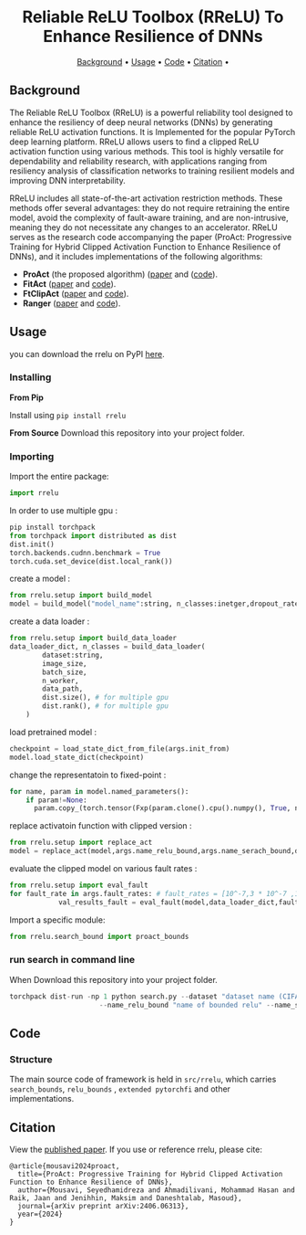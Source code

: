 <h1 align="center">
  <br/>
    Reliable ReLU Toolbox (RReLU) To Enhance Resilience of DNNs 
  </br>
</h1>
<p align="center">
<a href="#background">Background</a> •
<a href="#usage">Usage</a> •
<a href="#code">Code</a> •
<a href="#citation">Citation</a> •
</p>

## Background
The Reliable ReLU Toolbox (RReLU) is a powerful reliability tool designed to enhance the resiliency of deep neural networks (DNNs) by generating reliable ReLU activation functions.
It is Implemented for the popular PyTorch deep learning platform.
RReLU allows users to find a clipped ReLU activation function using various methods.
This tool is highly versatile for dependability and reliability research, with applications ranging from resiliency analysis of classification networks to training resilient models and improving DNN interpretability.

RReLU includes all state-of-the-art activation restriction methods. These methods offer several advantages: they do not require retraining the entire model, avoid the complexity of fault-aware training, and are non-intrusive, meaning they do not necessitate any changes to an accelerator.
RReLU serves as the research code accompanying the paper (ProAct: Progressive Training for Hybrid Clipped Activation Function to Enhance Resilience of DNNs), and it includes implementations of the following algorithms:

* **ProAct** (the proposed algorithm) ([paper]([https://arxiv.org/pdf/2112.13544](https://arxiv.org/abs/2406.06313)) and ([code](https://github.com/hamidmousavi0/reliable-relu-toolbox/blob/master/src/search_bound/proact.py)).
* **FitAct** ([paper](https://arxiv.org/pdf/2112.13544) and [code](https://github.com/hamidmousavi0/reliable-relu-toolbox/blob/master/src/search_bound/fitact.py)).
* **FtClipAct** ([paper](https://arxiv.org/pdf/1912.00941) and [code](https://github.com/hamidmousavi0/reliable-relu-toolbox/blob/master/src/search_bound/ftclip.py)).
* **Ranger** ([paper](https://arxiv.org/pdf/2003.13874) and [code](https://github.com/hamidmousavi0/reliable-relu-toolbox/blob/master/src/search_bound/ranger.py)).

## Usage
you can download the rrelu on PyPI [here](https://pypi.org/project/rrelu/).

### Installing

**From Pip**

Install using `pip install rrelu`

**From Source**
Download this repository into your project folder.

### Importing

Import the entire package:

```python
import rrelu
```

In order to use multiple gpu : 

```python
pip install torchpack
from torchpack import distributed as dist
dist.init()
torch.backends.cudnn.benchmark = True
torch.cuda.set_device(dist.local_rank())
```

create a model : 

```python
from rrelu.setup import build_model
model = build_model("model_name":string, n_classes:inetger,dropout_rate:float).cuda()
```

create a data loader : 

```python
from rrelu.setup import build_data_loader
data_loader_dict, n_classes = build_data_loader(
        dataset:string,
        image_size,
        batch_size,
        n_worker,
        data_path,
        dist.size(), # for multiple gpu 
        dist.rank(), # for multiple gpu
    )
```

load pretrained model : 

```python
checkpoint = load_state_dict_from_file(args.init_from)
model.load_state_dict(checkpoint) 
```

change the representatoin to fixed-point : 

```python
for name, param in model.named_parameters():
    if param!=None:
      param.copy_(torch.tensor(Fxp(param.clone().cpu().numpy(), True, n_word=args.n_word,n_frac=args.n_frac,n_int=args.n_int).get_val()))
```
replace activatoin function with clipped version : 

```python
from rrelu.setup import replace_act
model = replace_act(model,args.name_relu_bound,args.name_serach_bound,data_loader_dict,args.bounds_type,args.bitflip)
```

evaluate the clipped model on various fault rates : 

```python
from rrelu.setup import eval_fault
for fault_rate in args.fault_rates: # fault_rates = [10^-7,3 * 10^-7 ,10^-6 , 3 * 10^-6 , 10^-5 , 3 * 10^-5]
            val_results_fault = eval_fault(model,data_loader_dict,fault_rate,args.iterations,args.bitflip,args.n_word , args.n_frac, args.n_int)
```

Import a specific module:

```python
from rrelu.search_bound import proact_bounds 
```

### run search in command line 
When Download this repository into your project folder.
```python
torchpack dist-run -np 1 python search.py --dataset "dataset name (CIFAR10, CIFAR100)" --data_path "path to the dataset" --model "name of the model" --init_from "pretrained file path" \
                      --name_relu_bound "name of bounded relu" --name_serach_bound "name of the search algorithm" --bounds_type "type of thresholds" --bitflip "value representaiton"
```


## Code

### Structure

The main source code of framework is held in `src/rrelu`, which carries `search_bounds`, `relu_bounds` , `extended pytorchfi` and other  implementations.


## Citation

View the [published paper](https://arxiv.org/abs/2406.06313). If you use or reference rrelu, please cite:

```
@article{mousavi2024proact,
  title={ProAct: Progressive Training for Hybrid Clipped Activation Function to Enhance Resilience of DNNs},
  author={Mousavi, Seyedhamidreza and Ahmadilivani, Mohammad Hasan and Raik, Jaan and Jenihhin, Maksim and Daneshtalab, Masoud},
  journal={arXiv preprint arXiv:2406.06313},
  year={2024}
}
```
